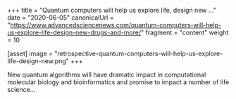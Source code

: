 +++
title = "Quantum computers will help us explore life, design new ..."
date = "2020-06-05"
canonicalUrl = "https://www.advancedsciencenews.com/quantum-computers-will-help-us-explore-life-design-new-drugs-and-more/"
fragment = "content"
weight = 10

[asset]
    image = "retrospective-quantum-computers-will-help-us-explore-life-design-new.png"
+++

New quantum algorithms will have dramatic impact in computational molecular 
biology and bioinformatics and promise to impact a number of life science...
